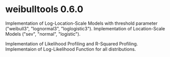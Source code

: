 weibulltools 0.6.0
==================

Implementation of Log-Location-Scale Models with threshold parameter ("weibull3", "lognormal3", "loglogistic3"). Implementation of Location-Scale Models ("sev", "normal", "logistic").

Implementation of Likelihood Profiling and R-Squared Profiling. Implementaion of Log-Likelihood Function for all distributions.
